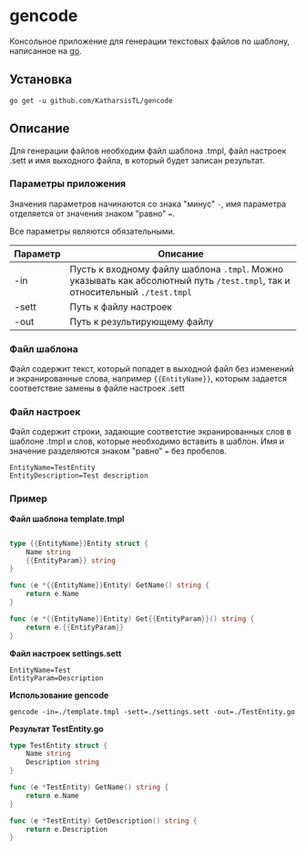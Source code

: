 # gencode

Консольное приложение для генерации текстовых файлов по шаблону, написанное на [go](https://golang.org/).

## Установка

```console
go get -u github.com/KatharsisTL/gencode
```

## Описание

Для генерации файлов необходим файл шаблона .tmpl, файл настроек .sett и имя выходного файла, в который будет записан результат.

### Параметры приложения

Значения параметров начинаются со знака "минус" ```-```, имя параметра отделяется от значения знаком "равно" ```=```.

Все параметры являются обязательными.

| Параметр | Описание |
| --- | --- |
| -in      | Пусть к входному файлу шаблона ```.tmpl```. Можно указывать как абсолютный путь ```/test.tmpl```, так и относительный ```./test.tmpl``` |
| -sett    | Путь к файлу настроек |
| -out     | Путь к результирующему файлу |

### Файл шаблона

Файл содержит текст, который попадет в выходной файл без изменений и экранированные слова, например ``` {{EntityName}} ```, которым задается соответствие замены в файле настроек .sett

### Файл настроек

Файл содержит строки, задающие соответстие экранированных слов в шаблоне .tmpl и слов, которые необходимо вставить в шаблон. Имя и значение разделяются знаком "равно" ```=``` без пробелов.
```
EntityName=TestEntity
EntityDescription=Test description
```

### Пример

**Файл шаблона template.tmpl**

```go

type {{EntityName}}Entity struct {
    Name string
    {{EntityParam}} string
}

func (e *{{EntityName}}Entity) GetName() string {
    return e.Name
}

func (e *{{EntityName}}Entity) Get{{EntityParam}}() string {
    return e.{{EntityParam}}
}
```

**Файл настроек settings.sett**

```
EntityName=Test
EntityParam=Description
```

**Использование gencode**

```console
gencode -in=./template.tmpl -sett=./settings.sett -out=./TestEntity.go
```

**Результат TestEntity.go**

```go
type TestEntity struct {
    Name string
    Description string
}

func (e *TestEntity) GetName() string {
    return e.Name
}

func (e *TestEntity) GetDescription() string {
    return e.Description
}
```

